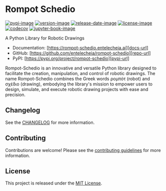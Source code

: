 # Rompot Schedio

[![pypi-image]][pypi-url]
[![version-image]][release-url]
[![release-date-image]][release-url]
[![license-image]][license-url]
[![codecov][codecov-image]][codecov-url]
[![jupyter-book-image]][docs-url]

<!-- Links: -->
[codecov-image]: https://codecov.io/gh/entelecheia/rompot-schedio/branch/main/graph/badge.svg?token=[REPLACE_ME]
[codecov-url]: https://codecov.io/gh/entelecheia/rompot-schedio
[pypi-image]: https://img.shields.io/pypi/v/rompot-schedio
[license-image]: https://img.shields.io/github/license/entelecheia/rompot-schedio
[license-url]: https://github.com/entelecheia/rompot-schedio/blob/main/LICENSE
[version-image]: https://img.shields.io/github/v/release/entelecheia/rompot-schedio?sort=semver
[release-date-image]: https://img.shields.io/github/release-date/entelecheia/rompot-schedio
[release-url]: https://github.com/entelecheia/rompot-schedio/releases
[jupyter-book-image]: https://jupyterbook.org/en/stable/_images/badge.svg

[repo-url]: https://github.com/entelecheia/rompot-schedio
[pypi-url]: https://pypi.org/project/rompot-schedio
[docs-url]: https://rompot-schedio.entelecheia.ai
[changelog]: https://github.com/entelecheia/rompot-schedio/blob/main/CHANGELOG.md
[contributing guidelines]: https://github.com/entelecheia/rompot-schedio/blob/main/CONTRIBUTING.md
<!-- Links: -->

A Python Library for Robotic Drawings

- Documentation: [https://rompot-schedio.entelecheia.ai][docs-url]
- GitHub: [https://github.com/entelecheia/rompot-schedio][repo-url]
- PyPI: [https://pypi.org/project/rompot-schedio][pypi-url]

Rompot-Schedio is an innovative and versatile Python library designed to facilitate the creation, manipulation, and control of robotic drawings. The name Rompot-Schedio combines the Greek words ρομπότ (robot) and σχέδιο (drawing), embodying the library's mission to empower users to design, simulate, and execute robotic drawing projects with ease and precision.

## Changelog

See the [CHANGELOG] for more information.

## Contributing

Contributions are welcome! Please see the [contributing guidelines] for more information.

## License

This project is released under the [MIT License][license-url].
